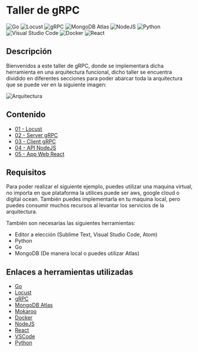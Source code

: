 <h1> Taller de gRPC </h1>

![Go](https://img.shields.io/badge/Golang-gray?style=flat-square&logo=go)
![Locust](https://img.shields.io/badge/Locust-gray?style=flat-square&logo=json)
![gRPC](https://img.shields.io/badge/gRPC-gray?style=flat-square&logo=docker)
![MongoDB Atlas](https://img.shields.io/badge/MongoDB_Atlas-gray?style=flat-square&logo=mongodb)
![NodeJS](https://img.shields.io/badge/NodeJS-gray?style=flat-square&logo=javascript)
![Python](https://img.shields.io/badge/Python-gray?style=flat-square&logo=python)
![Visual Studio Code](https://img.shields.io/badge/VS_Code-gray?style=flat-square&logo=visual-studio-code)
![Docker](https://img.shields.io/badge/Docker-gray?style=flat-square&logo=docker)
![React](https://img.shields.io/badge/React-gray?style=flat-square&logo=react)

<h2> Descripción </h2>

Bienvenidos a este taller de gRPC, donde se implementará dicha herramienta en una arquitectura funcional, dicho taller se encuentra dividido en diferentes secciones para poder abarcar toda la arquitectura que se puede ver en la siguiente  imagen:

![Arquitectura](https://raw.githubusercontent.com/LuisArana631/Taller-gRPC/main/images/arquitectura.png)

<h2> Contenido </h2>

- [01 - Locust](https://github.com/LuisArana631/Taller-gRPC/main/01-locust)
- [02 - Server gRPC](https://github.com/LuisArana631/Taller-gRPC/main/02-grpcServer)
- [03 - Client gRPC](https://github.com/LuisArana631/Taller-gRPC/main/03-grpcClient)
- [04 - API NodeJS](https://github.com/LuisArana631/Taller-gRPC/main/)
- [05 - App Web React](https://github.com/LuisArana631/Taller-gRPC/main/)


<h2> Requisitos </h2>

Para poder realizar el siguiente ejemplo, puedes utilizar una maquina virtual, no importa en que plataforma la utilices puede ser aws, google cloud o digital ocean. También puedes implementarla en tu maquina local, pero puedes consumir muchos recursos al levantar los servicios de la arquitectura.

También son necesarias las siguientes herramientas:

- Editor a elección (Sublime Text, Visual Studio Code, Atom)
- Python
- Go
- MongoDB (De manera local o puedes utilizar Atlas)

<h2> Enlaces a herramientas utilizadas </h2>

- [Go](https://golang.org/)
- [Locust](https://locust.io/)
- [gRPC](https://grpc.io/)
- [MongoDB Atlas](https://www.mongodb.com/cloud/atlas)
- [Mokaroo](https://www.mockaroo.com/)
- [Docker](https://www.docker.com/)
- [NodeJS](https://nodejs.org/es/)
- [React](https://es.reactjs.org/)
- [VSCode](https://code.visualstudio.com/)
- [Python](https://www.python.org/)

